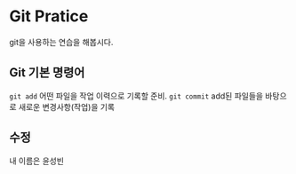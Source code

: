 # Git Pratice

git을 사용하는 연습을 해봅시다.

## Git 기본 명령어

`git add` 어떤 파일을 작업 이력으로 기록할 준비.
`git commit` add된 파일들을 바탕으로 새로운 변경사항(작업)을 기록

## 수정

내 이름은 윤성빈